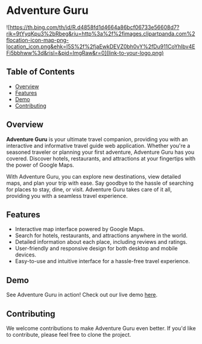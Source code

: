 # Adventure Guru

![https://th.bing.com/th/id/R.d4858fd1d4664a86bcf06733e56608d7?rik=9tYyqKpu3%2bRbeg&riu=http%3a%2f%2fimages.clipartpanda.com%2flocation-icon-map-png-location_icon.png&ehk=I5S%2f%2fjaEwkDEVZ0bh0vY%2fDu911CoYhIbv4EFi5bbhww%3d&risl=&pid=ImgRaw&r=0](link-to-your-logo.png)

## Table of Contents

- [Overview](#overview)
- [Features](#features)
- [Demo](#demo)
- [Contributing](#contributing)

## Overview

**Adventure Guru** is your ultimate travel companion, providing you with an interactive and informative travel guide web application. Whether you're a seasoned traveler or planning your first adventure, Adventure Guru has you covered. Discover hotels, restaurants, and attractions at your fingertips with the power of Google Maps.

With Adventure Guru, you can explore new destinations, view detailed maps, and plan your trip with ease. Say goodbye to the hassle of searching for places to stay, dine, or visit. Adventure Guru takes care of it all, providing you with a seamless travel experience.

## Features

- Interactive map interface powered by Google Maps.
- Search for hotels, restaurants, and attractions anywhere in the world.
- Detailed information about each place, including reviews and ratings.
- User-friendly and responsive design for both desktop and mobile devices.
- Easy-to-use and intuitive interface for a hassle-free travel experience.

## Demo

See Adventure Guru in action! Check out our live demo [here](link-to-your-demo).

## Contributing

We welcome contributions to make Adventure Guru even better. If you'd like to contribute, please feel free to clone the project.
